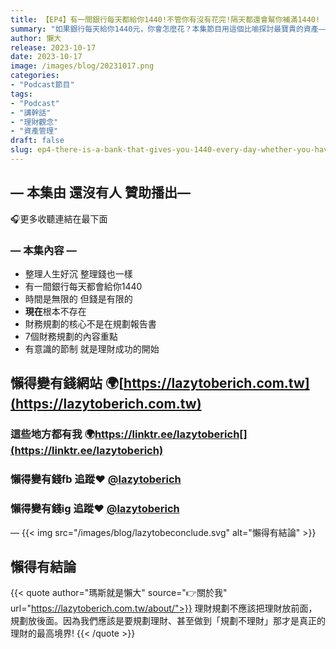 ```yaml
---
title: 【EP4】有一間銀行每天都給你1440!不管你有沒有花完!隔天都還會幫你補滿1440!
summary: "如果銀行每天給你1440元，你會怎麼花？本集節目用這個比喻探討最寶貴的資產——「時間」。我們將討論如何像管理金錢一樣管理你的1440分鐘，並揭示財務規劃的核心，其實就是有意識地善用每一刻。"
author: 懶大
release: 2023-10-17
date: 2023-10-17
image: /images/blog/20231017.png
categories:
- "Podcast節目"
tags:
- "Podcast"
- "講幹話"
- "理財觀念"
- "資產管理"
draft: false
slug: ep4-there-is-a-bank-that-gives-you-1440-every-day-whether-you-have-spent-it-all-or-not-the-next-day-it-will-fill-up-your-account-with-another-1440
---
```

## — 本集由 還沒有人 贊助播出—

🎧更多收聽連結在最下面

### — 本集內容 —

* 整理人生好沉 整理錢也一樣
* 有一間銀行每天都會給你1440
* 時間是無限的 但錢是有限的
* **現在**根本不存在
* 財務規劃的核心不是在規劃報告書
* 7個財務規劃的內容重點
* 有意識的節制 就是理財成功的開始

## 懶得變有錢網站 🌍[https://lazytoberich.com.tw](https://lazytoberich.com.tw)

### 這些地方都有我 🌍https://linktr.ee/lazytoberich[](https://linktr.ee/lazytoberich)
### 懶得變有錢fb 追蹤❤️ [@lazytoberich](https://www.facebook.com/lazytoberich)
### 懶得變有錢ig 追蹤❤️ [@lazytoberich](https://www.instagram.com/lazytoberich)

—
{{< img src="/images/blog/lazytobeconclude.svg" alt="懶得有結論" >}}
## 懶得有結論

{{< quote author="瑪斯就是懶大" source="👉關於我" url="https://lazytoberich.com.tw/about/">}}
理財規劃不應該把理財放前面，規劃放後面。因為我們應該是要規劃理財、甚至做到「規劃不理財」那才是真正的理財的最高境界!
{{< /quote >}}




